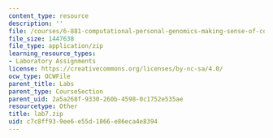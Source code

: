 ```yaml
---
content_type: resource
description: ''
file: /courses/6-881-computational-personal-genomics-making-sense-of-complete-genomes-spring-2016/c7c8ff939ee6e55d1866e86eca4e8394_lab7.zip
file_size: 1447638
file_type: application/zip
learning_resource_types:
- Laboratory Assignments
license: https://creativecommons.org/licenses/by-nc-sa/4.0/
ocw_type: OCWFile
parent_title: Labs
parent_type: CourseSection
parent_uid: 2a5a268f-9330-260b-4598-0c1752e535ae
resourcetype: Other
title: lab7.zip
uid: c7c8ff93-9ee6-e55d-1866-e86eca4e8394
---
```

